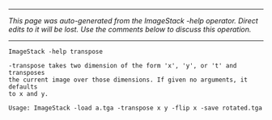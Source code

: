 
---

_This page was auto-generated from the ImageStack -help operator. Direct edits to it will be lost. Use the comments below to discuss this operation._

---

```
ImageStack -help transpose

-transpose takes two dimension of the form 'x', 'y', or 't' and transposes
the current image over those dimensions. If given no arguments, it defaults
to x and y.

Usage: ImageStack -load a.tga -transpose x y -flip x -save rotated.tga

```